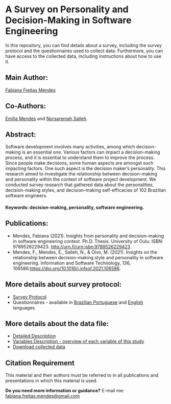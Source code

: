 # A Survey on Personality and Decision-Making in Software Engineering
In this repository, you can find details about a survey, including the survey protocol and the questionnaires used to collect data. Furthermore, you can have access to the collected data, including instructions about how to use it.

## Main Author:
[Fabiana Freitas Mendes](https://scholar.google.com.br/citations?hl=en&user=E-ni6HQAAAAJ)

## Co-Authors:
[Emilia Mendes](https://scholar.google.com.br/citations?hl=en&user=Mz4IbXgAAAAJ) and [Norsaremah Salleh](https://scholar.google.com.br/citations?hl=en&user=JUDY7OsAAAAJ).

## Abstract:
Software development involves many activities, among which decision-making is an essential one. Various factors can impact a decision-making process, and it is essential to understand them to improve the process. Since people make decisions, some human aspects are amongst such impacting factors. One such aspect is the decision maker’s personality. This research aimed to investigate the relationship between decision-making and personality within the context of software project development. We conducted survey research that gathered data about the personalities, decision-making styles, and decision-making self-efficacies of 102 Brazilian software engineers. 

#### Keywords: decision-making, personality, software engineering.

## Publications:
* Mendes, Fabiana (2021). Insights from personality and decision-making in software engineering context. Ph.D. Thesis. University of Oulu. ISBN: 9789526229423. http://urn.fi/urn:isbn:9789526229423.
* Mendes, F., Mendes, E., Salleh, N., & Oivo, M. (2021). Insights on the relationship between decision-making style and personality in software engineering. Information and Software Technology, 136, 106586.https://doi.org/10.1016/j.infsof.2021.106586.

## More details about survey protocol:
* [Survey Protocol](https://github.com/fabianafmendes/DMSxPersonality/blob/main/Protocol/Survey%20Protocol.pdf)
* Questionnaires - available in [Brazilian Portuguese](https://github.com/fabianafmendes/DMSxPersonality/blob/main/Protocol/Questionnaire%20in%20Brazilian%20Portuguese.docx) and [English](https://github.com/fabianafmendes/DMSxPersonality/blob/main/Protocol/Questionnaire%20in%20English.docx) languages

## More details about the data file:
* [Detailed Description](https://github.com/fabianafmendes/DMSxPersonality/blob/main/Data/detailedDescription.md)
* [Variables Description - overview of each variable of this study](https://github.com/fabianafmendes/DMSxPersonality/blob/main/Data/variablesOverview.md)
* [Download collected data](https://github.com/fabianafmendes/DMSxPersonality/blob/main/Data/collected.data.xlsx)

## Citation Requirement
This material and their authors must be referred to in all publications and presentations in which this material is used. 

**Do you need more information or guidance?** E-mail me: fabiana.freitas.mendes@gmail.com
